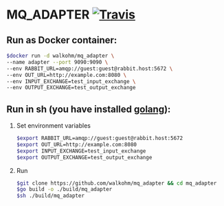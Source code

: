 MQ_ADAPTER [![Travis](https://travis-ci.com/walkohm/mq_adapter.svg?branch=master)](https://travis-ci.com/walkohm/mq_adapter#)
=============================================================================================================================

 Run as Docker container:
 ----
```sh
$docker run -d walkohm/mq_adapter \
--name adapter --port 9090:9090 \
--env RABBIT_URL=amqp://guest:guest@rabbit.host:5672 \
--env OUT_URL=http://example.com:8080 \
--env INPUT_EXCHANGE=test_input_exchange \
--env OUTPUT_EXCHANGE=test_output_exchange
```
 Run in sh (you have installed [golang](https://golang.org/doc/install)):
 ----
1. Set environment variables
    ```sh
    $export RABBIT_URL=amqp://guest:guest@rabbit.host:5672
    $export OUT_URL=http://example.com:8080
    $export INPUT_EXCHANGE=test_input_exchange
    $export OUTPUT_EXCHANGE=test_output_exchange
    ```
2. Run
    ```sh
    $git clone https://github.com/walkohm/mq_adapter && cd mq_adapter
    $go build -o ./build/mq_adapter
    $sh ./build/mq_adapter
    ```
